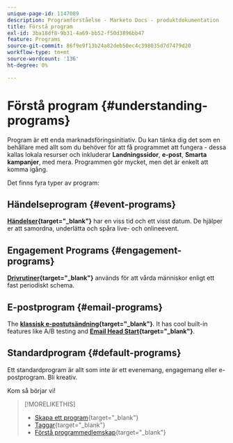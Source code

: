 ```yaml
---
unique-page-id: 1147089
description: Programförståelse - Marketo Docs - produktdokumentation
title: Förstå program
exl-id: 3ba18df8-9b31-4a69-bb52-f50d3896bb47
feature: Programs
source-git-commit: 86f9e9f13b24a82deb50ec4c398035d7d7479d20
workflow-type: tm+mt
source-wordcount: '136'
ht-degree: 0%

---
```


# Förstå program {#understanding-programs}

Program är ett enda marknadsföringsinitiativ. Du kan tänka dig det som en behållare med allt som du behöver för att få programmet att fungera - dessa kallas lokala resurser och inkluderar **Landningssidor**, **e-post**, **Smarta kampanjer**, med mera. Programmen gör mycket, men det är enkelt att komma igång.

Det finns fyra typer av program:

## Händelseprogram {#event-programs}

**[Händelser](/help/marketo/product-docs/demand-generation/events/understanding-events/understanding-event-programs.md){target="_blank"}** har en viss tid och ett visst datum. De hjälper er att samordna, underlätta och spåra live- och onlineevent.

## Engagement Programs {#engagement-programs}

**[Drivrutiner](/help/marketo/product-docs/email-marketing/drip-nurturing/creating-an-engagement-program/understanding-engagement-programs.md){target="_blank"}** används för att vårda människor enligt ett fast periodiskt schema.

## E-postprogram {#email-programs}

The **[klassisk e-postutsändning](/help/marketo/product-docs/email-marketing/email-programs/creating-an-email-program/understanding-email-programs.md){target="_blank"}**. It has cool built-in features like A/B testing and **[Email Head Start](/help/marketo/product-docs/email-marketing/email-programs/email-program-actions/head-start-for-email-programs.md){target="_blank"}**.

## Standardprogram {#default-programs}

Ett standardprogram är allt som inte är ett evenemang, engagemang eller e-postprogram. Bli kreativ.

Kom så börjar vi!

>[!MORELIKETHIS]
>
>* [Skapa ett program](/help/marketo/product-docs/email-marketing/email-programs/creating-an-email-program/create-an-email-program.md){target="_blank"}
>* [Taggar](/help/marketo/product-docs/core-marketo-concepts/programs/working-with-programs/understanding-tags.md){target="_blank"}
>* [Förstå programmedlemskap](/help/marketo/product-docs/core-marketo-concepts/programs/creating-programs/understanding-program-membership.md){target="_blank"}

